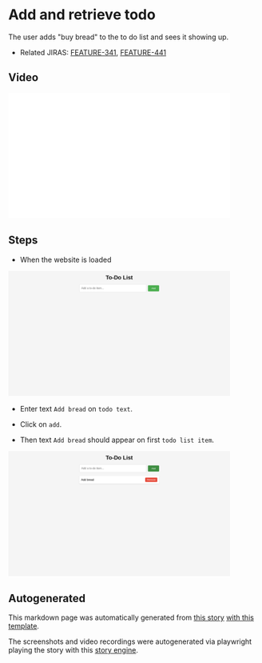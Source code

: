 # Add and retrieve todo

The user adds "buy bread" to the to do list
and sees it showing up.


* Related JIRAS: [FEATURE-341](https://myproject.jira.com/FEATURE-341), [FEATURE-441](https://myproject.jira.com/FEATURE-441)

## Video

<img 
   src="add-and-retrieve-todo.gif?raw=1"
   height="250px"
/>

## Steps


* When the website is loaded

<img 
  src="add-and-retrieve-todo-0-load_website.png?raw=1"
  height="250px"
/>

* Enter text `Add bread` on `todo text`.

* Click on `add`.

* Then text `Add bread` should appear on first `todo list item`.


<img 
  src="add-and-retrieve-todo-3-should_appear.png?raw=1"
  height="250px"
/>




## Autogenerated

This markdown page was automatically generated from [this story](https://github.com/hitchdev/examples/blob/master/website/story/add-todo.story) [with this template](https://github.com/hitchdev/examples/blob/master/website/tests/docstory.yml).

The screenshots and video recordings were autogenerated via playwright playing the story with this [story engine](https://github.com/hitchdev/examples/blob/master/website/tests/test_integration.py).